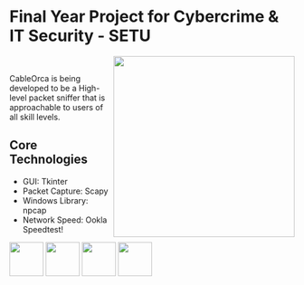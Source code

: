 # Final Year Project for Cybercrime &amp; IT Security - SETU 

<img src="https://user-images.githubusercontent.com/72495327/218586062-e25bf7f3-5b73-47ff-a03d-5d292420a9a4.png" width=320 align="right"/>
<br>

CableOrca is being developed to be a High-level packet sniffer that is approachable to users of all skill levels.

<h2>Core Technologies</h2>

+ GUI: Tkinter
+ Packet Capture: Scapy
+ Windows Library: npcap
+ Network Speed: Ookla Speedtest!

<div align="left">
<img src="https://user-images.githubusercontent.com/72495327/218586804-bdd5b645-5faa-4d81-9ef8-bf93a1d16cc3.png" width=60/>
<img src="https://user-images.githubusercontent.com/72495327/218587796-629032e4-3905-4ac2-ac04-5cbc617bb6bf.png" width=60/>
<img src="https://user-images.githubusercontent.com/72495327/218588089-53365919-9422-499c-8db8-367b40b4958a.png" width=60/>
<img src="https://user-images.githubusercontent.com/72495327/218588253-d0773c1f-e8f0-4498-8db0-26f4193aded1.png" width=60/>
</div>
